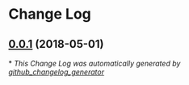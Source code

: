 # Change Log

## [0.0.1](https://github.com/gordonbanderson/silverstripe-events-theme/tree/0.0.1) (2018-05-01)


\* *This Change Log was automatically generated by [github_changelog_generator](https://github.com/skywinder/Github-Changelog-Generator)*